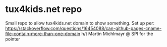 # tux4kids.net repo
Small repo to allow tux4kids.net domain to show something.
Set up per: https://stackoverflow.com/questions/16454088/can-github-pages-cname-file-contain-more-than-one-domain
h/t Martin Michlmayr @ SPI for the pointer

